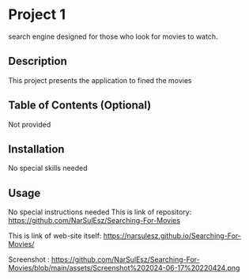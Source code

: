 # Project 1
search engine designed for those who look for movies to watch.

## Description

This project presents the application to fined the movies

## Table of Contents (Optional)

Not provided
    

## Installation

No special skills needed

## Usage

No special instructions needed
This is link of repository: https://github.com/NarSulEsz/Searching-For-Movies

This is link of web-site itself: https://narsulesz.github.io/Searching-For-Movies/

Screenshot : https://github.com/NarSulEsz/Searching-For-Movies/blob/main/assets/Screenshot%202024-06-17%20220424.png
